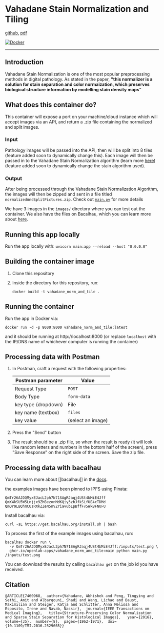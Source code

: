 # Vahadane Stain Normalization and Tiling
[github](https://github.com/openlab-apps/vahadane_norm_and_tile), [pdf](https://ieeexplore.ieee.org/stamp/stamp.jsp?arnumber=7460968)

[![Docker](https://github.com/openlab-apps/vahadane_norm_and_tile/actions/workflows/docker-publish.yml/badge.svg)](https://github.com/openlab-apps/vahadane_norm_and_tile/actions/workflows/docker-publish.yml)

---
## Introduction
Vahadane Stain Normalization is one of the most popular preprocessing methods in digital pathology. As stated in the paper, **"this normalizer is a solution for stain separation and color normaization, which preserves biological structure information by modelling stain density maps"**

## What does this container do?

This container will expose a port on your machine/cloud instance which will accept images via an API, and return a .zip file containing the normalized and split images. 

### Input

Pathology images will be passed into the API, then will be split into 8 tiles (feature added soon to dynamically change this). Each image will then be passed in to the Vahadane Stain Normalization algorithm (learn more [here](https://ieeexplore.ieee.org/stamp/stamp.jsp?arnumber=7460968)) (feature added soon to dynamically change the stain algorithm used). 

### Output
After being processed through the Vahadane Stain Normalization Algorithm, the images will then be zipped and sent in a file titled ```normalizedAndSplitPictures.zip```. Check out [```main.py```](https://github.com/openlab-apps/vahadane_norm_and_tile/blob/main/main.py) for more details

We have 3 images in the ```images/``` directory where you can test out the container. We also have the files on Bacalhau, which you can learn more about [here](#Processing-data-with-bacalhau). 


## Running this app locally
Run the app locally with: `uvicorn main:app --reload --host "0.0.0.0"`

## Building the container image

1. Clone this repository
2. Inside the directory for this repository, run:

    ```
    docker build -t vahadane_norm_and_tile .
    ```

## Running the container
Run the app in Docker via:

    docker run -d -p 8000:8000 vahadane_norm_and_tile:latest

and it should be running at http://localhost:8000 (or replace `localhost` with the IP/DNS name of whichever computer is running the container)

## Processing data with Postman

1. In Postman, craft a request with the following properties:

    | Postman parameter | Value |
    | --- | --- |
    | Request Type | `POST` |
    | Body Type | `form-data` |
    | key type (dropdown) | File |
    | key name (textbox) | `files` |
    | key value | (select an image) |
  
1. Press the "Send" button
1. The result should be a .zip file, so when the result is ready (it will look like random letters and numbers in the bottom half of the screen), press "Save Response" on the right side of the screen. Save the zip file.

## Processing data with bacalhau 
You can learn more about [[bacalhau]] in the [docs](https://docs.bacalhau.org/getting-started/installation).

the examples images have been pinned to IPFS using Pinata:
```
QmTr26AJDQMyxEJacL2ph7N71SAgRJaqj4USt4bMiE4Jff
QmX4kSU5W5Lnjjx9ZhBezonMdKQiy3zbJfkSLfUE4cTDMd
QmQr9LBQhmCUzRXkZZeN5nVZriavubLpBffFv5WkBFNUFU
```

Install bacalhau via: 
```
curl -sL https://get.bacalhau.org/install.sh | bash
```

To process the first of the example images using bacalhau, run: 
```
bacalhau docker run \                                         
  -v QmTr26AJDQMyxEJacL2ph7N71SAgRJaqj4USt4bMiE4Jff:/inputs/test.png \
  ghcr.io/openlab-apps/vahadane_norm_and_tile:main python main.py /inputs/test.png 
```

You can download the results by calling ``` bacalhau get ``` on the job id you have received.

## Citation
```
@ARTICLE{7460968,  author={Vahadane, Abhishek and Peng, Tingying and Sethi, Amit and Albarqouni, Shadi and Wang, Lichao and Baust, Maximilian and Steiger, Katja and Schlitter, Anna Melissa and Esposito, Irene and Navab, Nassir},  journal={IEEE Transactions on Medical Imaging},   title={Structure-Preserving Color Normalization and Sparse Stain Separation for Histological Images},   year={2016},  volume={35},  number={8},  pages={1962-1971},  doi={10.1109/TMI.2016.2529665}}
```



